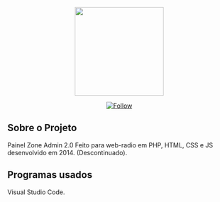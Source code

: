 <p align="center"><a href="https://mauriciosouza.com.br" target="_blank"><img src="https://mauriciosouza.com.br/wp-content/uploads/2021/11/icon.png" width="200"></a></p>

<p align="center">
  <a href="https://twitter.com/intent/follow?screen_name=mauricinsouza">
    <img src="https://img.shields.io/twitter/follow/mauricinsouza.svg?label=Follow%20@mauricinsouza" alt="Follow" />
  </a>
</p>

## Sobre o Projeto

Painel Zone Admin 2.0 Feito para web-radio em PHP, HTML, CSS e JS desenvolvido em 2014. (Descontinuado). 

## Programas usados

Visual Studio Code.